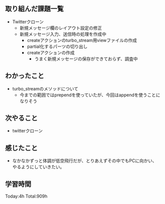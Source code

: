 ## 取り組んだ課題一覧
- Twitterクローン
  - 新規メッセージ欄のレイアウト設定の修正
  - 新規メッセージ入力、送信時の処理を作成中
    - createアクションのturbo_stream用viewファイルの作成
    - partial化するパーツの切り出し
    - createアクションの作成
      - うまく新規メッセージの保存ができておらず、調査中

## わかったこと
- turbo_streamのメソッドについて
  - 今までの範囲ではprependを使っていたが、今回はappendを使うことになりそう

## 次やること
- twitterクローン　

## 感じたこと
- なかなかずっと体調が低空飛行だが、とりあえずその中でもPCに向かい、やるようにしていきたい。
  
## 学習時間
Today:4h
Total:909h
